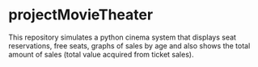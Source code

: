 # projectMovieTheater
This repository simulates a python cinema system that displays seat reservations, free seats, graphs of sales by age and also shows the total amount of sales (total value acquired from ticket sales).
